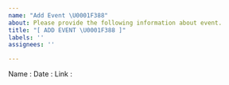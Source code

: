 ```yaml
---
name: "Add Event \U0001F388"
about: Please provide the following information about event.
title: "[ ADD EVENT \U0001F388 ]"
labels: ''
assignees: ''

---
```


Name :
Date :
Link :
